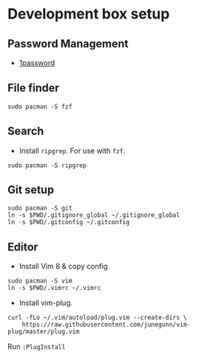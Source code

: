# Development box setup

## Password Management

* [1password][1password] 

[1password]: https://1password.com/downloads/

## File finder

```
sudo pacman -S fzf
```

## Search

* Install `ripgrep`. For use with `fzf`.

```
sudo pacman -S ripgrep
```

## Git setup

```
sudo pacman -S git
ln -s $PWD/.gitignore_global ~/.gitignore_global
ln -s $PWD/.gitconfig ~/.gitconfig
```

## Editor

* Install Vim 8 & copy config

```
sudo pacman -S vim
ln -s $PWD/.vimrc ~/.vimrc
```

* Install vim-plug.

```
curl -fLo ~/.vim/autoload/plug.vim --create-dirs \
    https://raw.githubusercontent.com/junegunn/vim-plug/master/plug.vim
```

Run `:PlugInstall`

